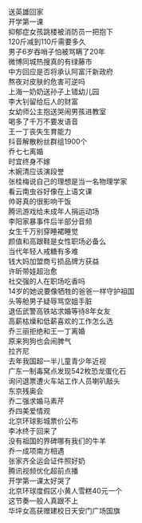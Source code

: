 送英雄回家  
开学第一课  
抑郁症女孩跳楼被消防员一把抱下  
120斤减到110斤需要多久  
男子6岁吞哨子怕被骂瞒了20年  
微博同城热搜真的有绿藤市  
中方回应是否将承认阿富汗新政府  
熬夜对皮肤的危害可逆吗  
上海一奶奶送孙子上错幼儿园  
李大钊留给后人的财富  
女幼师公主抱送哭闹男孩进教室  
喝多了千万不要发语音  
王一丁丧失生育能力  
抖音解散粉丝群组1900个  
乔七七离婚  
时宜终身不嫁  
木婉清应该演段誉  
张桂梅说自己的理想是当一名物理学家  
看云南虫谷好像在上语文课  
帅哥真的很影响干饭  
腾讯游戏给未成年人捐运动场  
李阳家暴事件后半部分音频  
女生千万别穿睡裙睡觉  
颜值和高跟鞋是女性职场必备么  
当代年轻人戒糖有多难  
钱大妈加盟商亏损品牌方获益  
许昕带娃超治愈  
社交强的人在职场吃香吗  
14岁的她说要像牺牲的爸爸一样守护祖国  
头等舱男子疑辱骂空姐手脏  
退伍武警高铁站求婚等待8年女友  
高薪枯燥和低薪喜欢的工作怎么选  
乔三丽拒绝和王一丁离婚  
原来狗狗也会闹脾气  
拉齐尼  
去年我国超一半儿童青少年近视  
广东一制毒窝点发现542枚恐龙蛋化石  
询问退票遭火车站工作人员喇叭敲头  
东京残奥会  
乔二强求婚马素芹  
乔四美爱情观  
北京环球影城票价公布  
李冰终于回来了  
没有祖国的界碑哪有我们的牛羊  
乔一成项南方相遇  
张家齐全运会证件照好奶  
腾讯视频优化超前点播  
开学第一课太好哭了  
北京环球度假区小黄人雪糕40元一个  
这节奏一般人真跟不上  
华坪女高获赠建校日天安门广场国旗  
